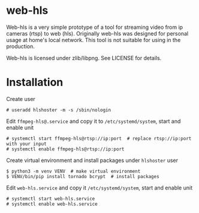 
# web-hls 

Web-hls is a very simple prototype of a tool for streaming video from ip cameras (rtsp) to web (hls). Originally web-hls was designed for personal usage at home's local network. This tool is not suitable for using in the production. 

Web-hls is licensed under zlib/libpng. See LICENSE for details.

# Installation

Create user 
```
# useradd hlshoster -m -s /sbin/nologin
```

Edit `ffmpeg-hls@.service` and copy it to `/etc/systemd/system`, start and enable unit

```
# systemctl start ffmpeg-hls@rtsp://ip:port  # replace rtsp://ip:port with your input
# systemctl enable ffmpeg-hls@rtsp://ip:port
```

Create virtual environment and install packages under `hlshoster` user
```
$ python3 -m venv VENV  # make virtual environment
$ VENV/bin/pip install tornado bcrypt  # install packages
```

Edit `web-hls.service` and copy it `/etc/systemd/system`, start and enable unit 
```
# systemctl start web-hls.service
# systemctl enable web-hls.service
```

